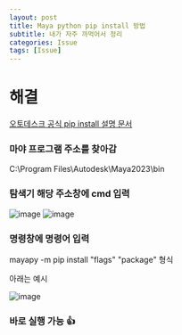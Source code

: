 ```yaml
---
layout: post
title: Maya python pip install 방법
subtitle: 내가 자주 까먹어서 정리
categories: Issue
tags: [Issue]
---
```

# 해결
	
[오토데스크 공식 pip install 설명 문서](https://help.autodesk.com/view/MAYAUL/2025/ENU/?guid=GUID-72A245EC-CDB4-46AB-BEE0-4BBBF9791627)

### 마야 프로그램 주소를 찾아감
C:\Program Files\Autodesk\Maya2023\bin


### 탐색기 해당 주소창에 cmd 입력
![image](https://github.com/user-attachments/assets/66a930a6-384d-49f6-aad5-957843e22502)
![image](https://github.com/user-attachments/assets/e27b6894-7ad0-4d1c-a312-152290117692)



### 명령창에 명령어 입력

mayapy -m pip install "flags" "package" 형식


아래는 예시

![image](https://github.com/user-attachments/assets/c352372f-4550-4fd7-8ce9-391aeb0f61dc)


### 바로 실행 가능 👍

